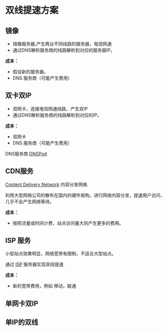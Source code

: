 # 双线提速方案

## 镜像

* 镜像服务器,产生两台不同线路的服务器，电信网通
* 通过DNS解析服务商的线路解析到对应的服务器IP。

**成本：**

* 假设新的服务器。
* DNS 服务商（可能产生费用）

## 双卡双IP

* 双网卡，连接电信网通线路，产生双IP
* 通过DNS解析服务商的线路解析到对应的IP。

**成本：**

* 双网卡
* DNS 服务商（可能产生费用）

DNS服务商 [DNSPod](http://dnspod.com)

## CDN服务

[Content Delivery Network](http://baike.baidu.com/view/8689800.htm) 内容分发网络.

利用大型网络公司的散布在国内的硬件架构，进行网络内容分发，提速用户访问，几乎不会产生网络等待。


**成本：**

* 按照流量或时间计费，站点访问量大则产生更多的费用。

## ISP 服务

小型站点效果明显，网络宽带有限制，不适合大型站点。

通过 [ISP](http://baike.baidu.cn/view/855.htm) 服务器实现双线提速.


**成本：**

* 新的宽带费用，例如 移动，联通  

## 单网卡双IP

## 单IP的双线
